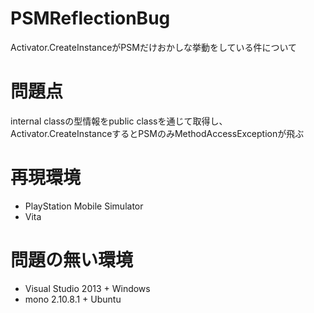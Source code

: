 ﻿PSMReflectionBug
================

Activator.CreateInstanceがPSMだけおかしな挙動をしている件について

問題点
===========
internal classの型情報をpublic classを通じて取得し、Activator.CreateInstanceするとPSMのみMethodAccessExceptionが飛ぶ


再現環境
===========
* PlayStation Mobile Simulator
* Vita

問題の無い環境
===============
* Visual Studio 2013 + Windows
* mono 2.10.8.1 + Ubuntu


